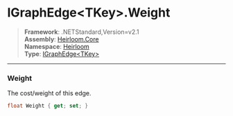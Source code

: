 # IGraphEdge\<TKey>.Weight

> **Framework**: .NETStandard,Version=v2.1  
> **Assembly**: [Heirloom.Core][0]  
> **Namespace**: [Heirloom][0]  
> **Type**: [IGraphEdge\<TKey>][1]  

--------------------------------------------------------------------------------

### Weight

The cost/weight of this edge.

```cs
float Weight { get; set; }
```

[0]: ../Heirloom.Core.md
[1]: Heirloom.IGraphEdge[TKey].md
